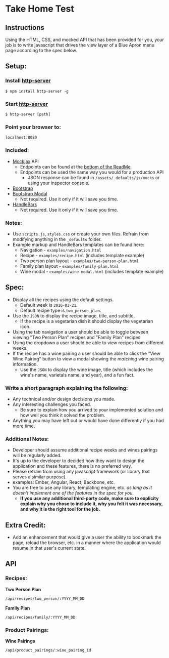 # Take Home Test

## Instructions

Using the HTML, CSS, and mocked API that has been provided for you, your job is to write javascript that drives the view layer of a Blue Apron menu page according to the spec below.

## Setup:

### Install [http-server](https://www.npmjs.com/package/http-server)

```
$ npm install http-server -g
```

### Start [http-server](https://www.npmjs.com/package/http-server)

```
$ http-server [path]
```

### Point your browser to:

```
localhost:8080
```

### Included:

* [Mockjax](https://github.com/jakerella/jquery-mockjax) API
  * Endpoints can be found at the [bottom of the ReadMe](#api)
  * Endpoints can be used the same way you would for a production API
    * JSON response can be found in `/assets/_defaults/js/mocks` or using your inspector console.
* [Bootstrap](http://getbootstrap.com/css/)
* [Bootstrap Modal](http://getbootstrap.com/javascript/#modals)
  * Not required. Use it only if it will save you time.
* [HandleBars](http://handlebarsjs.com/)
  * Not required. Use it only if it will save you time.

### Notes:

* Use `scripts.js`, `styles.css` or create your own files. Refrain from modifying anything in the `_defaults` folder.
* Example markup and HandleBars templates can be found here:
  * Navigation - `examples/navigation.html`
  * Recipe - `examples/recipe.html` (includes template example)
  * Two person plan layout - `examples/two-person-plan.html`
  * Family plan layout - `examples/family-plan.html`
  * Wine modal - `examples/wine-modal.html` (includes template example)

## Spec:

* Display all the recipes using the default settings.
  * Default week is `2016-03-21`.
  * Default recipe type is `two_person_plan`.
* Use the `JSON` to display the recipe image, title, and subtitle.
  * If the recipe is a vegetarian dish it should display the vegetarian icon.
* Using the tab navigation a user should be able to toggle between viewing "Two Person Plan" recipes and "Family Plan" recipes.
* Using the dropdown a user should be able to view recipes from different weeks.
* If the recipe has a wine pairing a user should be able to click the "View Wine Pairing" button to view a modal showing the *matching* wine pairing information.
  * Use the `JSON` to display the wine image, title (which includes the wine's name, varietals name, and year), and a fun fact.

### Write a short paragraph explaining the following:

* Any technical and/or design decisions you made.
* Any interesting challenges you faced.
  * Be sure to explain how you arrived to your implemented solution and how well you think it solved the problem.
* Anything you may have left out or would have done differently if you had more time.

### Additional Notes:

* Developer should assume additional recipe weeks and wines pairings will be regularly added.
* It's up to the developer to decided how they want to design the application and these features, there is no preferred way.    
* Please refrain from using any javascript framework (or library that serves a similar purpose).
 * examples: Ember, Angular, React, Backbone, etc.
* You are free to use any library, templating engine, etc. *as long as it doesn't implement one of the features in the spec for you*.
  * **If you use any additional third-party code, make sure to explicity explain why you chose to include it, why you felt it was necessary, and why it is the right tool for the job.**

## Extra Credit:

* Add an enhancement that would give a user the ability to bookmark the page, reload the browser, etc. in a manner where the application would resume in that user's current state.

## API

### Recipes:

**Two Person Plan**

```
/api/recipes/two_person/:YYYY_MM_DD
```

**Family Plan**

```
/api/recipes/family/:YYYY_MM_DD
```

### Product Pairings:

**Wine Pairings**

```
/api/product_pairings/:wine_pairing_id
```
